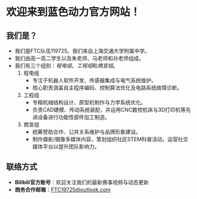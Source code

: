 # 欢迎来到蓝色动力官方网站！
## 我们是？
- 我们是FTC队伍119725。我们来自上海交通大学附属中学。
- 我们由高一高二学生以及朱老师、马老师和孙老师组成。
- 我们有三个组别：*程电组*，*工程组*和*商宣组*。
   1. 程电组
      - 专注于机器人软件开发、传感器集成与电气系统维护。  
      - 核心职责涵盖自主程序编码、控制算法优化及电路系统故障诊断。
   2. 工程组
      - 专精机械结构设计、原型机制作与力学系统优化。  
      - 负责CAD建模、传动系统装配，并运用CNC数控机床与3D打印机等先进设备进行功能性部件加工制造。
   3. 商宣组
      - 统筹赞助合作、公共关系维护与品牌形象建设。  
      - 制作摄影/摄像多媒体内容，策划组织社区STEM科普活动，运营社交媒体平台以提升团队影响力。    
    
## 联络方式
- **Bilibili官方账号**：欢迎关注我们的最新赛事视频与动态更新  
- **商务合作邮箱**：[FTC19725@outlook.com](mailto:FTC19725@outlook.com)